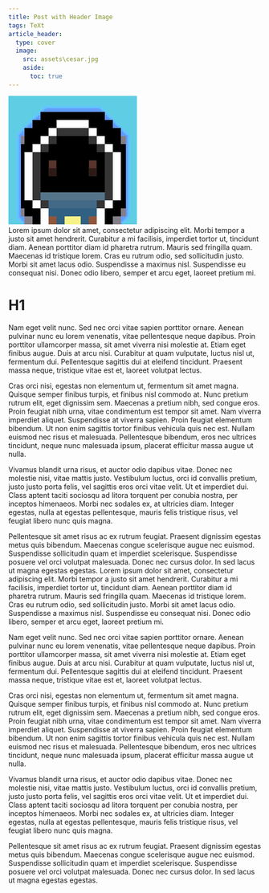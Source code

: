 ```yaml
---
title: Post with Header Image
tags: TeXt
article_header:
  type: cover
  image:
    src: assets\cesar.jpg
    aside:
      toc: true
---
```

<img src="/blog/assetsb/MySpriteV2.png" alt="Simply Easy Learning"> <br>
Lorem ipsum dolor sit amet, consectetur adipiscing elit. Morbi tempor a justo sit amet hendrerit. Curabitur a mi facilisis, imperdiet tortor ut, tincidunt diam. Aenean porttitor diam id pharetra rutrum. Mauris sed fringilla quam. Maecenas id tristique lorem. Cras eu rutrum odio, sed sollicitudin justo. Morbi sit amet lacus odio. Suspendisse a maximus nisl. Suspendisse eu consequat nisi. Donec odio libero, semper et arcu eget, laoreet pretium mi.

<!--more-->

# H1

Nam eget velit nunc. Sed nec orci vitae sapien porttitor ornare. Aenean pulvinar nunc eu lorem venenatis, vitae pellentesque neque dapibus. Proin porttitor ullamcorper massa, sit amet viverra nisi molestie at. Etiam eget finibus augue. Duis at arcu nisi. Curabitur at quam vulputate, luctus nisl ut, fermentum dui. Pellentesque sagittis dui at eleifend tincidunt. Praesent massa neque, tristique vitae est et, laoreet volutpat lectus.

Cras orci nisi, egestas non elementum ut, fermentum sit amet magna. Quisque semper finibus turpis, et finibus nisl commodo at. Nunc pretium rutrum elit, eget dignissim sem. Maecenas a pretium nibh, sed congue eros. Proin feugiat nibh urna, vitae condimentum est tempor sit amet. Nam viverra imperdiet aliquet. Suspendisse at viverra sapien. Proin feugiat elementum bibendum. Ut non enim sagittis tortor finibus vehicula quis nec est. Nullam euismod nec risus et malesuada. Pellentesque bibendum, eros nec ultrices tincidunt, neque nunc malesuada ipsum, placerat efficitur massa augue ut nulla.

Vivamus blandit urna risus, et auctor odio dapibus vitae. Donec nec molestie nisi, vitae mattis justo. Vestibulum luctus, orci id convallis pretium, justo justo porta felis, vel sagittis eros orci vitae velit. Ut et imperdiet dui. Class aptent taciti sociosqu ad litora torquent per conubia nostra, per inceptos himenaeos. Morbi nec sodales ex, at ultricies diam. Integer egestas, nulla at egestas pellentesque, mauris felis tristique risus, vel feugiat libero nunc quis magna.

Pellentesque sit amet risus ac ex rutrum feugiat. Praesent dignissim egestas metus quis bibendum. Maecenas congue scelerisque augue nec euismod. Suspendisse sollicitudin quam et imperdiet scelerisque. Suspendisse posuere vel orci volutpat malesuada. Donec nec cursus dolor. In sed lacus ut magna egestas egestas.
Lorem ipsum dolor sit amet, consectetur adipiscing elit. Morbi tempor a justo sit amet hendrerit. Curabitur a mi facilisis, imperdiet tortor ut, tincidunt diam. Aenean porttitor diam id pharetra rutrum. Mauris sed fringilla quam. Maecenas id tristique lorem. Cras eu rutrum odio, sed sollicitudin justo. Morbi sit amet lacus odio. Suspendisse a maximus nisl. Suspendisse eu consequat nisi. Donec odio libero, semper et arcu eget, laoreet pretium mi.

Nam eget velit nunc. Sed nec orci vitae sapien porttitor ornare. Aenean pulvinar nunc eu lorem venenatis, vitae pellentesque neque dapibus. Proin porttitor ullamcorper massa, sit amet viverra nisi molestie at. Etiam eget finibus augue. Duis at arcu nisi. Curabitur at quam vulputate, luctus nisl ut, fermentum dui. Pellentesque sagittis dui at eleifend tincidunt. Praesent massa neque, tristique vitae est et, laoreet volutpat lectus.

Cras orci nisi, egestas non elementum ut, fermentum sit amet magna. Quisque semper finibus turpis, et finibus nisl commodo at. Nunc pretium rutrum elit, eget dignissim sem. Maecenas a pretium nibh, sed congue eros. Proin feugiat nibh urna, vitae condimentum est tempor sit amet. Nam viverra imperdiet aliquet. Suspendisse at viverra sapien. Proin feugiat elementum bibendum. Ut non enim sagittis tortor finibus vehicula quis nec est. Nullam euismod nec risus et malesuada. Pellentesque bibendum, eros nec ultrices tincidunt, neque nunc malesuada ipsum, placerat efficitur massa augue ut nulla.

Vivamus blandit urna risus, et auctor odio dapibus vitae. Donec nec molestie nisi, vitae mattis justo. Vestibulum luctus, orci id convallis pretium, justo justo porta felis, vel sagittis eros orci vitae velit. Ut et imperdiet dui. Class aptent taciti sociosqu ad litora torquent per conubia nostra, per inceptos himenaeos. Morbi nec sodales ex, at ultricies diam. Integer egestas, nulla at egestas pellentesque, mauris felis tristique risus, vel feugiat libero nunc quis magna.

Pellentesque sit amet risus ac ex rutrum feugiat. Praesent dignissim egestas metus quis bibendum. Maecenas congue scelerisque augue nec euismod. Suspendisse sollicitudin quam et imperdiet scelerisque. Suspendisse posuere vel orci volutpat malesuada. Donec nec cursus dolor. In sed lacus ut magna egestas egestas.



<!--more-->
